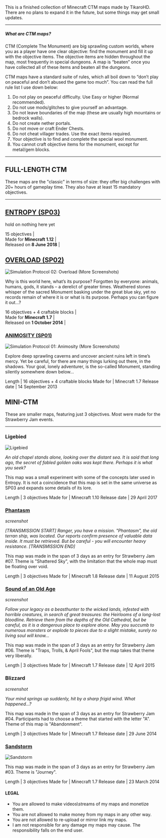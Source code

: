 This is a finished collection of Minecraft CTM maps made by TikaroHD. There are no plans to expand it in the future, but some things may get small updates.

---

##### What are CTM maps?
CTM (Complete The Monument) are big sprawling custom worlds, where you as a player have one clear objective: find the monument and fill it up with the objective items. The objective items are hidden throughout the map, most frequently in special dungeons. A map is “beaten” once you have collected all of these items and beaten all the dungeons.

CTM maps have a standard suite of rules, which all boil down to “don’t play on peaceful and don’t abused the game too much”. You can read the full rule list I use down below:

1. Do not play on peaceful difficulty. Use Easy or higher (Normal recommended).
2. Do not use mods/glitches to give yourself an advantage.
3. Do not leave boundaries of the map (these are usually high mountains or bedrock walls).
4. Do not create nether portals.
5. Do not move or craft Ender Chests.
6. Do not cheat villager trades. Use the exact items required.
7. Your objective is to find and complete the special wool monument.
8. You cannot craft objective items for the monument, except for metal/gem blocks.

---

## FULL-LENGTH CTM
These maps are the "classic" in terms of size: they offer big challenges with 20+ hours of gameplay time. They also have at least 15 mandatory objectives.

---

## [ENTROPY (SP03)][link_entropy]
hold on nothing here yet

15 objectives |   
Made for **Minecraft 1.12** |   
Released on **8 June 2018** |   

## [OVERLOAD (SP02)][link_overload]
![Simulation Protocol 02: Overload](https://i.imgur.com/Iso86Dq.png)
(More Screenshots)

Why is this world here, what’s its purpose? Forgotten by everyone: animals, humans, gods, it stands – a derelict of greater times. Weathered stones whisper of the sacred Monument basking under the great blue sky, yet no records remain of where it is or what is its purpose. Perhaps you can figure it out…?

16 objectives + 4 craftable blocks |   
Made for **Minecraft 1.7** |   
Released on **1 October 2014** |   

   

### [ANIMOSITY (SP01)][link_animosity]
![Simulation Protocol 01: Animosity](https://i.imgur.com/mf4gd0p.png)
(More Screenshots)

Explore deep sprawling caverns and uncover ancient ruins left in time’s mercy. Yet be careful, for there are many things lurking out there, in the shadows. Your goal, lonely adventurer, is the so-called Monument, standing silently somewhere down below…

Length | 16 objectives + 4 craftable blocks
Made for | Minecraft 1.7
Release date | 14 September 2013

## MINI-CTM
These are smaller maps, featuring just 3 objectives. Most were made for the Strawberry Jam events.

---

### Ligebied
![Ligebied](https://i.imgur.com/lbHV9oz.png)

<i>An old chapel stands alone, looking over the distant sea. It is said that long ago, the secret of fabled golden oaks was kept there. Perhaps it is what you seek?</i>

This map was a small experiment with some of the concepts later used in Entropy. It is not a coincidence that this map is set in the same universe as SP03 and expands some details of its lore.

Length | 3 objectives
Made for | Minecraft 1.10
Release date | 29 April 2017

### [Phantasm](http://www.mediafire.com/file/g1e2v44jsxp7d24/The_Phantasm_v1.1.zip/file)
*screenshot*

_[TRANSMISSION START]
Ranger, you have a mission. "Phantasm", the old terran ship, was located. Our reports confirm presence of valuable data inside. It must be retrieved. But be careful - you will encounter heavy resistance.
[TRANSMISSION END]_

This map was made in the span of 3 days as an entry for Strawberry Jam #07. Theme is "Shattered Sky", with the limitation that the whole map must be floating over void. 

Length | 3 objectives
Made for | Minecraft 1.8
Release date | 11 August 2015

### [Sound of an Old Age](http://www.mediafire.com/file/9lono234wlp55i3/Sound_of_an_Old_Age_v1.1.zip/file)
*screenshot*

_Follow your legacy as a beasthunter to the wicked lands, infested with horrible creatures, in search of great treasures: the Heirlooms of a long-lost bloodline. Retrieve them from the depths of the Old Cathedral, but be careful, as it is a dangerous place to explore alone. May you succumb to numerous monsters or explode to pieces due to a slight mistake, surely no living soul will know..._

This map was made in the span of 3 days as an entry for Strawberry Jam #06. Theme is "Traps, Trolls, & April Fools", but the map takes that theme very liberally.

Length | 3 objectives
Made for | Minecraft 1.7
Release date | 12 April 2015

### Blizzard
*screenshot*

<i>Your mind springs up suddenly, hit by a sharp frigid wind. What happened...?</i>

This map was made in the span of 3 days as an entry for Strawberry Jam #04. Participants had to choose a theme that started with the letter "A". Theme of this map is "Abandonment".

Length | 3 objectives
Made for | Minecraft 1.7
Release date | 29 June 2014

### [Sandstorm][link_sandstorm]
![Sandstorm](https://i.imgur.com/Fsb7f6T.png)

This map was made in the span of 3 days as an entry for Strawberry Jam #03. Theme is "Journey".

Length | 3 objectives
Made for | Minecraft 1.7
Release date | 23 March 2014

#### LEGAL
- You are allowed to make videos\streams of my maps and monetize them.
- You are not allowed to make money from my maps in any other way.
- You are not allowed to re-upload or mirror link my maps.
- I am not responsible for any damage my maps may cause. The responsibility falls on the end user.

[link_entropy]: nothing
[link_overload]: http://www.mediafire.com/file/8rx8ul5ggaip2uf
[link_animosity]: http://www.mediafire.com/file/zdbdur06fou653y

[link_ligebied]: http://www.mediafire.com/file/7cadie9frem35u8
[link_phantasm]: http://www.mediafire.com/file/g1e2v44jsxp7d24
[link_sound]: http://www.mediafire.com/file/9lono234wlp55i3
[link_blizzard]: http://www.mediafire.com/file/nmnd64q06sh117c
[link_sandstorm]: http://www.mediafire.com/file/9bjzobr8u4d4b35
